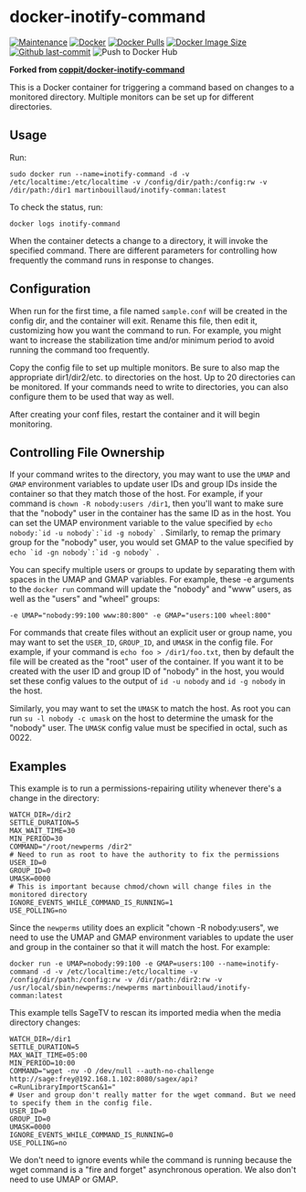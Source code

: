 docker-inotify-command
======================

[![Maintenance](https://img.shields.io/badge/Maintained%3F-yes-green.svg)](https://GitHub.com/Naereen/StrapDown.js/graphs/commit-activity)  [![Docker](https://badgen.net/badge/icon/docker?icon=docker&label)](https://docker.com/) [![Docker Pulls](https://badgen.net/docker/pulls/martinbouillaud/inotify-command?icon=docker&label=pulls)](https://hub.docker.com/r/martinbouillaud/inotify-command:latest)  [![Docker Image Size](https://img.shields.io/docker/image-size/martinbouillaud/inotify-command?sort=date)](https://hub.docker.com/r/martinbouillaud/inotify-command/) [![Github last-commit](https://img.shields.io/github/last-commit/bilyboy785/docker-inotify-command)](https://github.com/bilyboy785/docker-inotify-command) ![Push to Docker Hub](https://github.com/bilyboy785/docker-inotify-command/actions/workflows/push_dockerhub.yml/badge.svg)

**Forked from [coppit/docker-inotify-command](https://github.com/coppit/docker-inotify-command)**

This is a Docker container for triggering a command based on changes to a monitored directory. Multiple monitors can be set up for different directories.

Usage
-----

Run:

`sudo docker run --name=inotify-command -d -v /etc/localtime:/etc/localtime -v /config/dir/path:/config:rw -v /dir/path:/dir1 martinbouillaud/inotify-comman:latest`

To check the status, run:

`docker logs inotify-command`

When the container detects a change to a directory, it will invoke the specified command. There are different parameters for controlling how frequently the command runs in response to changes.

Configuration
-------------

When run for the first time, a file named `sample.conf` will be created in the config dir, and the container will exit.  Rename this file, then edit it, customizing how you want the command to run. For example, you might want to increase the stabilization time and/or minimum period to avoid running the command too frequently.

Copy the config file to set up multiple monitors. Be sure to also map the appropriate dir1/dir2/etc. to directories on the host. Up to 20 directories can be monitored. If your commands need to write to directories, you can also configure them to be used that way as well.

After creating your conf files, restart the container and it will begin monitoring.

Controlling File Ownership
--------------------------

If your command writes to the directory, you may want to use the `UMAP` and `GMAP` environment variables to update user IDs and group IDs inside the container so that they match those of the host. For example, if your command is `chown -R nobody:users /dir1`, then you'll want to make sure that the "nobody" user in the container has the same ID as in the host. You can set the UMAP environment variable to the value specified by ``echo nobody:`id -u nobody`:`id -g nobody` ``. Similarly, to remap the primary group for the "nobody" user, you would set GMAP to the value specified by ``echo `id -gn nobody`:`id -g nobody` ``.

You can specify multiple users or groups to update by separating them with spaces in the UMAP and GMAP variables. For example, these -e arguments to the `docker run` command will update the "nobody" and "www" users, as well as the "users" and "wheel" groups:

`-e UMAP="nobody:99:100 www:80:800" -e GMAP="users:100 wheel:800"`

For commands that create files without an explicit user or group name, you may want to set the `USER_ID`, `GROUP_ID`, and `UMASK` in the config file.  For example, if your command is `echo foo > /dir1/foo.txt`, then by default the file will be created as the "root" user of the container. If you want it to be created with the user ID and group ID of "nobody" in the host, you would set these config values to the output of `id -u nobody` and `id -g nobody` in the host.

Similarly, you may want to set the `UMASK` to match the host. As root you can run `su -l nobody -c umask` on the host to determine the umask for the "nobody" user. The `UMASK` config value must be specified in octal, such as 0022.

Examples
--------

This example is to run a permissions-repairing utility whenever there's a change in the directory:

    WATCH_DIR=/dir2
    SETTLE_DURATION=5
    MAX_WAIT_TIME=30
    MIN_PERIOD=30
    COMMAND="/root/newperms /dir2"
    # Need to run as root to have the authority to fix the permissions
    USER_ID=0
    GROUP_ID=0
    UMASK=0000
    # This is important because chmod/chown will change files in the monitored directory
    IGNORE_EVENTS_WHILE_COMMAND_IS_RUNNING=1
    USE_POLLING=no

Since the `newperms` utility does an explicit "chown -R nobody:users", we need to use the UMAP and GMAP environment variables to update the user and group in the container so that it will match the host. For example:

`docker run -e UMAP=nobody:99:100 -e GMAP=users:100 --name=inotify-command -d -v /etc/localtime:/etc/localtime -v /config/dir/path:/config:rw -v /dir/path:/dir2:rw -v /usr/local/sbin/newperms:/newperms martinbouillaud/inotify-comman:latest`

This example tells SageTV to rescan its imported media when the media directory changes:

    WATCH_DIR=/dir1
    SETTLE_DURATION=5
    MAX_WAIT_TIME=05:00
    MIN_PERIOD=10:00
    COMMAND="wget -nv -O /dev/null --auth-no-challenge http://sage:frey@192.168.1.102:8080/sagex/api?c=RunLibraryImportScan&1="
    # User and group don't really matter for the wget command. But we need to specify them in the config file.
    USER_ID=0
    GROUP_ID=0
    UMASK=0000
    IGNORE_EVENTS_WHILE_COMMAND_IS_RUNNING=0
    USE_POLLING=no

We don't need to ignore events while the command is running because the wget command is a "fire and forget" asynchronous operation. We also don't need to use UMAP or GMAP.
